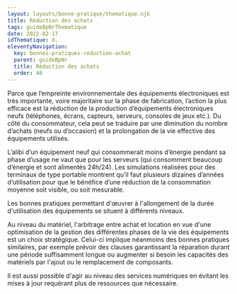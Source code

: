```yaml
---
layout: layouts/bonne-pratique/thematique.njk
title: Réduction des achats
tags: guideBpNrThematique
date: 2022-02-17
idThematique: d.
eleventyNavigation:
  key: bonnes-pratiques-reduction-achat
  parent: guideBpNr
  title: Réduction des achats
  order: 40
---
```


Parce que l’empreinte environnementale des équipements électroniques est très importante, voire majoritaire sur la phase de fabrication, l’action la plus efficace est la réduction de la production d’équipements électroniques neufs (téléphones, écrans, capteurs, serveurs, consoles de jeux etc.). Du côté du consommateur, cela peut se traduire par une diminution du nombre d’achats (neufs ou d’occasion) et la prolongation de la vie effective des équipements utilisés.

L’alibi d’un équipement neuf qui consommerait moins d’énergie pendant sa phase d’usage ne vaut que pour les serveurs (qui consomment beaucoup d’énergie et sont alimentés 24h/24). Les simulations réalisées pour des terminaux de type portable montrent qu’il faut plusieurs dizaines d’années d’utilisation pour que le bénéfice d’une réduction de la consommation moyenne soit visible, ou soit mesurable.

Les bonnes pratiques permettant d'œuvrer à l'allongement de la durée d'utilisation des équipements se situent à différents niveaux.

Au niveau du matériel, l'arbitrage entre achat et location en vue d'une optimisation de la gestion des différentes phases de la vie des équipements est un choix stratégique. Celui-ci implique néanmoins des bonnes pratiques similaires, par exemple prévoir des clauses garantissant la réparation durant une période suffisamment longue ou augmenter si besoin les capacités des matériels par l'ajout ou le remplacement de composants.

Il est aussi possible d'agir au niveau des services numériques en évitant les mises à jour requérant plus de ressources que nécessaire.
